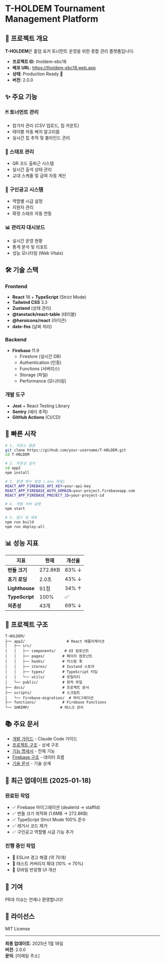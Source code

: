 # T-HOLDEM Tournament Management Platform

## 🎯 프로젝트 개요

**T-HOLDEM**은 홀덤 포커 토너먼트 운영을 위한 종합 관리 플랫폼입니다.

- **프로젝트 ID**: tholdem-ebc18
- **배포 URL**: https://tholdem-ebc18.web.app
- **상태**: Production Ready 🚀
- **버전**: 2.0.0

## ✨ 주요 기능

### 🃏 토너먼트 관리
- 참가자 관리 (CSV 업로드, 칩 카운트)
- 테이블 자동 배치 알고리즘
- 실시간 칩 추적 및 블라인드 관리

### 👥 스태프 관리
- QR 코드 출퇴근 시스템
- 실시간 출석 상태 관리
- 교대 스케줄 및 급여 자동 계산

### 📢 구인공고 시스템
- 역할별 시급 설정
- 지원자 관리
- 확정 스태프 자동 연동

### 📊 관리자 대시보드
- 실시간 운영 현황
- 통계 분석 및 리포트
- 성능 모니터링 (Web Vitals)

## 🛠️ 기술 스택

### Frontend
- **React** 18 + **TypeScript** (Strict Mode)
- **Tailwind CSS** 3.3
- **Zustand** (상태 관리)
- **@tanstack/react-table** (테이블)
- **@heroicons/react** (아이콘)
- **date-fns** (날짜 처리)

### Backend
- **Firebase** 11.9
  - Firestore (실시간 DB)
  - Authentication (인증)
  - Functions (서버리스)
  - Storage (파일)
  - Performance (모니터링)

### 개발 도구
- **Jest** + React Testing Library
- **Sentry** (에러 추적)
- **GitHub Actions** (CI/CD)

## 🚀 빠른 시작

```bash
# 1. 저장소 클론
git clone https://github.com/your-username/T-HOLDEM.git
cd T-HOLDEM

# 2. 의존성 설치
cd app2
npm install

# 3. 환경 변수 설정 (.env 파일)
REACT_APP_FIREBASE_API_KEY=your-api-key
REACT_APP_FIREBASE_AUTH_DOMAIN=your-project.firebaseapp.com
REACT_APP_FIREBASE_PROJECT_ID=your-project-id

# 4. 개발 서버 실행
npm start

# 5. 빌드 및 배포
npm run build
npm run deploy:all
```

## 📊 성능 지표

| 지표 | 현재 | 개선율 |
|------|------|--------|
| **번들 크기** | 272.8KB | 83% ↓ |
| **초기 로딩** | 2.0초 | 43% ↓ |
| **Lighthouse** | 91점 | 34% ↑ |
| **TypeScript** | 100% | ✅ |
| **의존성** | 43개 | 69% ↓ |

## 📁 프로젝트 구조

```
T-HOLDEM/
├── app2/                   # React 애플리케이션
│   ├── src/
│   │   ├── components/    # UI 컴포넌트
│   │   ├── pages/        # 페이지 컴포넌트
│   │   ├── hooks/        # 커스텀 훅
│   │   ├── stores/       # Zustand 스토어
│   │   ├── types/        # TypeScript 타입
│   │   └── utils/        # 유틸리티
│   └── public/           # 정적 파일
├── docs/                 # 프로젝트 문서
├── scripts/              # 스크립트
│   └── firebase-migration/  # 마이그레이션
├── functions/            # Firebase Functions
└── SHRIMP/              # 태스크 관리
```

## 📚 주요 문서

- [개발 가이드](./CLAUDE.md) - Claude Code 가이드
- [프로젝트 구조](./docs/PROJECT_STRUCTURE.md) - 상세 구조
- [기능 명세서](./docs/T-HOLDEM_기능명세서.md) - 전체 기능
- [Firebase 구조](./docs/FIREBASE_DATA_FLOW.md) - 데이터 흐름
- [기술 문서](./docs/TECHNICAL_DOCUMENTATION.md) - 기술 상세

## 🔄 최근 업데이트 (2025-01-18)

### 완료된 작업
- ✅ Firebase 마이그레이션 (dealerId → staffId)
- ✅ 번들 크기 최적화 (1.6MB → 272.8KB)
- ✅ TypeScript Strict Mode 100% 준수
- ✅ 레거시 코드 제거
- ✅ 구인공고 역할별 시급 기능 추가

### 진행 중인 작업
- 🔄 ESLint 경고 해결 (약 70개)
- 🔄 테스트 커버리지 확대 (10% → 70%)
- 🔄 모바일 반응형 UI 개선

## 🤝 기여

PR과 이슈는 언제나 환영합니다!

## 📄 라이선스

MIT License

---

**최종 업데이트**: 2025년 1월 18일  
**버전**: 2.0.0  
**문의**: [이메일 주소]